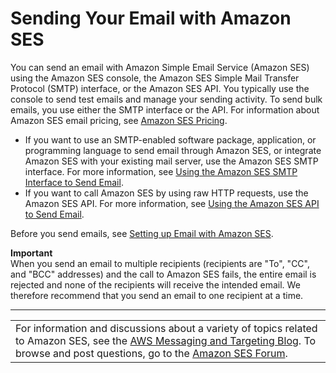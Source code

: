 # Sending Your Email with Amazon SES<a name="choose-email-sending-method"></a>

You can send an email with Amazon Simple Email Service \(Amazon SES\) using the Amazon SES console, the Amazon SES Simple Mail Transfer Protocol \(SMTP\) interface, or the Amazon SES API\. You typically use the console to send test emails and manage your sending activity\. To send bulk emails, you use either the SMTP interface or the API\. For information about Amazon SES email pricing, see [Amazon SES Pricing](https://aws.amazon.com/ses/pricing)\.
+ If you want to use an SMTP\-enabled software package, application, or programming language to send email through Amazon SES, or integrate Amazon SES with your existing mail server, use the Amazon SES SMTP interface\. For more information, see [Using the Amazon SES SMTP Interface to Send Email](send-email-smtp.md)\.
+ If you want to call Amazon SES by using raw HTTP requests, use the Amazon SES API\. For more information, see [Using the Amazon SES API to Send Email](send-email-api.md)\.

Before you send emails, see [Setting up Email with Amazon SES](send-email-set-up.md)\.

**Important**  
When you send an email to multiple recipients \(recipients are "To", "CC", and "BCC" addresses\) and the call to Amazon SES fails, the entire email is rejected and none of the recipients will receive the intended email\. We therefore recommend that you send an email to one recipient at a time\.


****  

|  | 
| --- |
| For information and discussions about a variety of topics related to Amazon SES, see the [AWS Messaging and Targeting Blog](https://aws.amazon.com//blogs/messaging-and-targeting/)\. To browse and post questions, go to the [Amazon SES Forum](https://forums.aws.amazon.com/forum.jspa?forumID=90)\. | 